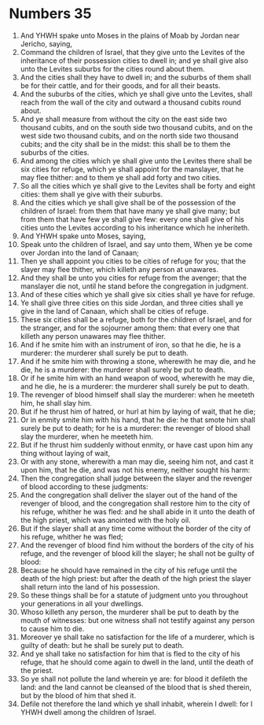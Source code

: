 ﻿# Numbers 35
1. And YHWH spake unto Moses in the plains of Moab by Jordan near Jericho, saying, 
2. Command the children of Israel, that they give unto the Levites of the inheritance of their possession cities to dwell in; and ye shall give also unto the Levites suburbs for the cities round about them. 
3. And the cities shall they have to dwell in; and the suburbs of them shall be for their cattle, and for their goods, and for all their beasts. 
4. And the suburbs of the cities, which ye shall give unto the Levites, shall reach from the wall of the city and outward a thousand cubits round about. 
5. And ye shall measure from without the city on the east side two thousand cubits, and on the south side two thousand cubits, and on the west side two thousand cubits, and on the north side two thousand cubits; and the city shall be in the midst: this shall be to them the suburbs of the cities. 
6. And among the cities which ye shall give unto the Levites there shall be six cities for refuge, which ye shall appoint for the manslayer, that he may flee thither: and to them ye shall add forty and two cities. 
7. So all the cities which ye shall give to the Levites shall be forty and eight cities: them shall ye give with their suburbs. 
8. And the cities which ye shall give shall be of the possession of the children of Israel: from them that have many ye shall give many; but from them that have few ye shall give few: every one shall give of his cities unto the Levites according to his inheritance which he inheriteth. 
9.  And YHWH spake unto Moses, saying, 
10. Speak unto the children of Israel, and say unto them, When ye be come over Jordan into the land of Canaan; 
11. Then ye shall appoint you cities to be cities of refuge for you; that the slayer may flee thither, which killeth any person at unawares. 
12. And they shall be unto you cities for refuge from the avenger; that the manslayer die not, until he stand before the congregation in judgment. 
13. And of these cities which ye shall give six cities shall ye have for refuge. 
14. Ye shall give three cities on this side Jordan, and three cities shall ye give in the land of Canaan, which shall be cities of refuge. 
15. These six cities shall be a refuge, both for the children of Israel, and for the stranger, and for the sojourner among them: that every one that killeth any person unawares may flee thither. 
16. And if he smite him with an instrument of iron, so that he die, he is a murderer: the murderer shall surely be put to death. 
17. And if he smite him with throwing a stone, wherewith he may die, and he die, he is a murderer: the murderer shall surely be put to death. 
18. Or if he smite him with an hand weapon of wood, wherewith he may die, and he die, he is a murderer: the murderer shall surely be put to death. 
19. The revenger of blood himself shall slay the murderer: when he meeteth him, he shall slay him. 
20. But if he thrust him of hatred, or hurl at him by laying of wait, that he die; 
21. Or in enmity smite him with his hand, that he die: he that smote him shall surely be put to death; for he is a murderer: the revenger of blood shall slay the murderer, when he meeteth him. 
22. But if he thrust him suddenly without enmity, or have cast upon him any thing without laying of wait, 
23. Or with any stone, wherewith a man may die, seeing him not, and cast it upon him, that he die, and was not his enemy, neither sought his harm: 
24. Then the congregation shall judge between the slayer and the revenger of blood according to these judgments: 
25. And the congregation shall deliver the slayer out of the hand of the revenger of blood, and the congregation shall restore him to the city of his refuge, whither he was fled: and he shall abide in it unto the death of the high priest, which was anointed with the holy oil. 
26. But if the slayer shall at any time come without the border of the city of his refuge, whither he was fled; 
27. And the revenger of blood find him without the borders of the city of his refuge, and the revenger of blood kill the slayer; he shall not be guilty of blood: 
28. Because he should have remained in the city of his refuge until the death of the high priest: but after the death of the high priest the slayer shall return into the land of his possession. 
29. So these things shall be for a statute of judgment unto you throughout your generations in all your dwellings. 
30. Whoso killeth any person, the murderer shall be put to death by the mouth of witnesses: but one witness shall not testify against any person to cause him to die. 
31. Moreover ye shall take no satisfaction for the life of a murderer, which is guilty of death: but he shall be surely put to death. 
32. And ye shall take no satisfaction for him that is fled to the city of his refuge, that he should come again to dwell in the land, until the death of the priest. 
33. So ye shall not pollute the land wherein ye are: for blood it defileth the land: and the land cannot be cleansed of the blood that is shed therein, but by the blood of him that shed it. 
34. Defile not therefore the land which ye shall inhabit, wherein I dwell: for I YHWH dwell among the children of Israel. 
